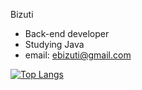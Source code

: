 Bizuti 

-  Back-end developer
-  Studying Java
-  email: ebizuti@gmail.com

[![Top Langs](https://github-readme-stats.vercel.app/api/top-langs/?username=anuraghazra)](https://github.com/anuraghazra/github-readme-stats)


